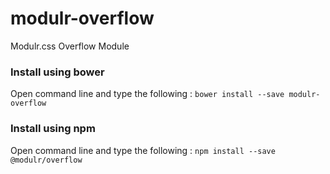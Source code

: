 # modulr-overflow

Modulr.css Overflow Module

### Install using bower
Open command line and type the following : ``` bower install --save modulr-overflow ```

### Install using npm
Open command line and type the following : ``` npm install --save @modulr/overflow ```
